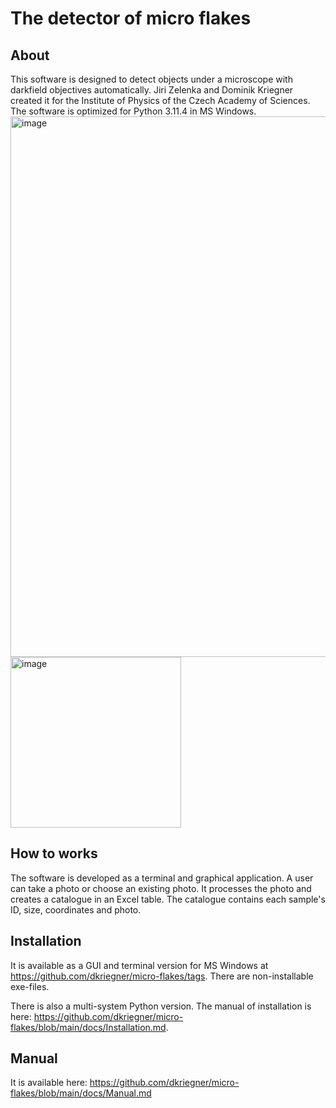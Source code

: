 # The detector of micro flakes

## About
This software is designed to detect objects under a microscope with darkfield objectives automatically. Jiri Zelenka and Dominik Kriegner created it for the Institute of Physics of the Czech Academy of Sciences. The software is optimized for Python 3.11.4 in MS Windows.
<img width="865" alt="image" src="https://github.com/dkriegner/micro-flakes/assets/44098973/750773d3-db68-4afc-9a2a-99f82ca91a7e">
<img width="273" alt="image" src="https://github.com/dkriegner/micro-flakes/assets/44098973/3dc8dd63-9c39-4d24-ad39-193e225051bb">


## How to works
The software is developed as a terminal and graphical application. A user can take a photo or choose an existing photo. It processes the photo and creates a catalogue in an Excel table. The catalogue contains each sample's ID, size, coordinates and photo.

## Installation
It is available as a GUI and terminal version for MS Windows at https://github.com/dkriegner/micro-flakes/tags. There are non-installable exe-files.

There is also a multi-system Python version. The manual of installation is here: https://github.com/dkriegner/micro-flakes/blob/main/docs/Installation.md.

## Manual
It is available here: https://github.com/dkriegner/micro-flakes/blob/main/docs/Manual.md
